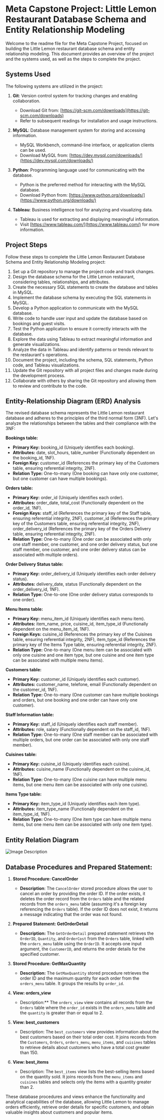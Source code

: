 
# Meta Capstone Project: Little Lemon Restaurant Database Schema and Entity Relationship Modeling

Welcome to the readme file for the Meta Capstone Project, focused on building the Little Lemon restaurant database schema and entity relationship modeling. This document provides an overview of the project and the systems used, as well as the steps to complete the project.

## Systems Used

The following systems are utilized in the project:

1. **Git**: Version control system for tracking changes and enabling collaboration.
   - Download Git from: [https://git-scm.com/downloads](https://git-scm.com/downloads)
   - Refer to subsequent readings for installation and usage instructions.

2. **MySQL**: Database management system for storing and accessing information.
   - MySQL Workbench, command-line interface, or application clients can be used.
   - Download MySQL from: [https://dev.mysql.com/downloads/](https://dev.mysql.com/downloads/)

3. **Python**: Programming language used for communicating with the database.
   - Python is the preferred method for interacting with the MySQL database.
   - Download Python from: [https://www.python.org/downloads/](https://www.python.org/downloads/)

4. **Tableau**: Business intelligence tool for analyzing and visualizing data.
   - Tableau is used for extracting and displaying meaningful information.
   - Visit [https://www.tableau.com/](https://www.tableau.com/) for more information.

## Project Steps

Follow these steps to complete the Little Lemon Restaurant Database Schema and Entity Relationship Modeling project:

1. Set up a Git repository to manage the project code and track changes.
2. Design the database schema for the Little Lemon restaurant, considering tables, relationships, and attributes.
3. Create the necessary SQL statements to create the database and tables in MySQL.
4. Implement the database schema by executing the SQL statements in MySQL.
5. Develop a Python application to communicate with the MySQL database.
6. Write code to handle user input and update the database based on bookings and guest visits.
7. Test the Python application to ensure it correctly interacts with the database.
8. Explore the data using Tableau to extract meaningful information and generate visualizations.
9. Analyze the data in Tableau and identify patterns or trends relevant to the restaurant's operations.
10. Document the project, including the schema, SQL statements, Python code, and Tableau visualizations.
11. Update the Git repository with all project files and changes made during the development process.
12. Collaborate with others by sharing the Git repository and allowing them to review and contribute to the code.

## Entity-Relationship Diagram (ERD) Analysis

The revised database schema represents the Little Lemon restaurant database and adheres to the principles of the third normal form (3NF). Let's analyze the relationships between the tables and their compliance with the 3NF:

**Bookings table:**
- **Primary Key:** booking_id (Uniquely identifies each booking).
- **Attributes:** date, slot_hours, table_number (Functionally dependent on the booking_id, 1NF).
- **Foreign Key:** customer_id (References the primary key of the Customers table, ensuring referential integrity, 2NF).
- **Relation Type:** One-to-many (One booking can have only one customer, but one customer can have multiple bookings).

**Orders table:**
- **Primary Key:** order_id (Uniquely identifies each order).
- **Attributes:** order_date, total_cost (Functionally dependent on the order_id, 1NF).
- **Foreign Keys:** staff_id (References the primary key of the Staff table, ensuring referential integrity, 2NF), customer_id (References the primary key of the Customers table, ensuring referential integrity, 2NF), order_delivery_id (References the primary key of the Orders Delivery table, ensuring referential integrity, 2NF).
- **Relation Type:** One-to-many (One order can be associated with only one staff member, one customer, and one order delivery status, but one staff member, one customer, and one order delivery status can be associated with multiple orders).

**Order Delivery Status table:**
- **Primary Key:** order_delivery_id (Uniquely identifies each order delivery status).
- **Attributes:** delivery_date, status (Functionally dependent on the order_delivery_id, 1NF).
- **Relation Type:** One-to-one (One order delivery status corresponds to one order).

**Menu Items table:**
- **Primary Key:** menu_item_id (Uniquely identifies each menu item).
- **Attributes:** item_name, price, cuisine_id, item_type_id (Functionally dependent on the menu_item_id, 1NF).
- **Foreign Keys:** cuisine_id (References the primary key of the Cuisines table, ensuring referential integrity, 2NF), item_type_id (References the primary key of the Items Type table, ensuring referential integrity, 2NF).
- **Relation Type:** One-to-many (One menu item can be associated with only one cuisine and one item type, but one cuisine and one item type can be associated with multiple menu items).

**Customers table:**
- **Primary Key:** customer_id (Uniquely identifies each customer).
- **Attributes:** customer_name, telefone, email (Functionally dependent on the customer_id, 1NF).
- **Relation Type:** One-to-many (One customer can have multiple bookings and orders, but one booking and one order can have only one customer).

**Staff Information table:**
- **Primary Key:** staff_id (Uniquely identifies each staff member).
- **Attributes:** role, salary (Functionally dependent on the staff_id, 1NF).
- **Relation Type:** One-to-many (One staff member can be associated with multiple orders, but one order can be associated with only one staff member).

**Cuisines table:**
- **Primary Key:** cuisine_id (Uniquely identifies each cuisine).
- **Attributes:** cuisine_name (Functionally dependent on the cuisine_id, 1NF).
- **Relation Type:** One-to-many (One cuisine can have multiple menu items, but one menu item can be associated with only one cuisine).

**Items Type table:**
- **Primary Key:** item_type_id (Uniquely identifies each item type).
- **Attributes:** item_type_name (Functionally dependent on the item_type_id, 1NF).
- **Relation Type:** One-to-many (One item type can have multiple menu items, but one menu item can be associated with only one item type).

## Entity Relation Diagram

![Image Description](https://github.com/Protospi/db-capstone-project/blob/d1005371c592f238330e37f90ac84584f0724eee/ERD.png)


## Database Procedures and Prepared Statement:

1. **Stored Procedure: CancelOrder**
   - **Description**: The `CancelOrder` stored procedure allows the user to cancel an order by providing the order ID. If the order exists, it deletes the order record from the `Orders` table and the related records from the `orders_menu` table (assuming it's a foreign key referencing the `Orders` table). If the order ID does not exist, it returns a message indicating that the order was not found.

2. **Prepared Statement: GetOrderDetail**
   - **Description:** The `GetOrderDetail` prepared statement retrieves the `OrderID`, `Quantity`, and `OrderCost` from the `Orders` table, linked with the `orders_menu` table using the `OrderID`. It accepts one input argument, the `CustomerID`, and returns the order details for the specified customer.

3. **Stored Procedure: GetMaxQuantity**
   - **Description:** The `GetMaxQuantity` stored procedure retrieves the order ID and the maximum quantity for each order from the `orders_menu` table. It groups the results by `order_id`.

4. **View: orders_view**
   - Description:** The `orders_view` view contains all records from the `Orders` table where the `order_id` exists in the `orders_menu` table and the `quantity` is greater than or equal to 2.

5. **View: best_customers**
   - Description: The `best_customers` view provides information about the best customers based on their total order cost. It joins records from the `Customers`, `Orders`, `orders_menu`, `menu_items`, and `cuisines` tables to retrieve details about customers who have a total cost greater than 150.

6. **View: best_items**
   - Description: The `best_items` view lists the best-selling items based on the quantity sold. It joins records from the `menu_items` and `cuisines` tables and selects only the items with a quantity greater than 2.

These database procedures and views enhance the functionality and analytical capabilities of the database, allowing Little Lemon to manage orders efficiently, retrieve order details for specific customers, and obtain valuable insights about customers and popular items.